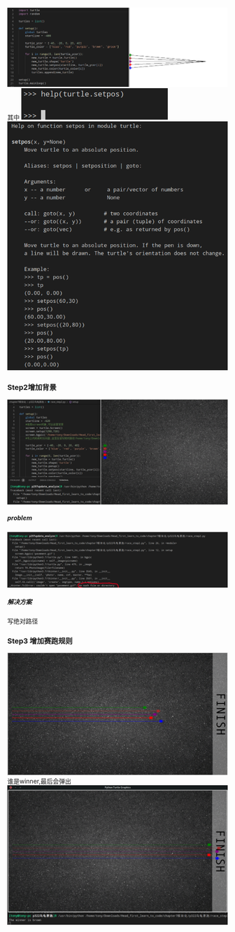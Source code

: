 
![race_step1.png](race_step1.png)
其中
![setpos_1.png](setpos_1.png)
![setpos_1.png](setpos_2.png)
### Step2增加背景
![race_step2.png](race_step2.png)
##### problem
![problem](problem.png)
##### 解决方案
写绝对路径

### Step3 增加赛跑规则
![race_step3_2.png](race_step3_1.png)
谁是winner,最后会弹出
![race_step3_2.png](race_step3_2.png)